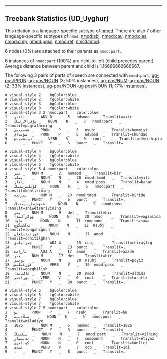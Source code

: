 

--------------------------------------------------------------------------------

## Treebank Statistics (UD_Uyghur)

This relation is a language-specific subtype of [nmod]().
There are also 7 other language-specific subtypes of `nmod`: [nmod:abl](), [nmod:cau](), [nmod:clas](), [nmod:cmp](), [nmod:poss](), [nmod:ref](), [nmod:tmod]().

6 nodes (0%) are attached to their parents as `nmod:part`.

6 instances of `nmod:part` (100%) are right-to-left (child precedes parent).
Average distance between parent and child is 1.16666666666667.

The following 3 pairs of parts of speech are connected with `nmod:part`: [ug-pos/PRON]()-[ug-pos/NOUN]() (3; 50% instances), [ug-pos/NUM]()-[ug-pos/NOUN]() (2; 33% instances), [ug-pos/NOUN]()-[ug-pos/NOUN]() (1; 17% instances).


~~~ conllu
# visual-style 2	bgColor:blue
# visual-style 2	fgColor:white
# visual-style 3	bgColor:blue
# visual-style 3	fgColor:white
# visual-style 3 2 nmod:part	color:blue
1	ئاخىر	_	ADV	D	_	5	advmod	_	Translit=axir
2	پۇقرالارنىڭ	_	NOUN	N	_	3	nmod:part	_	Translit=puqralarning
3	ھەممىسى	_	PRON	P	_	5	nsubj	_	Translit=hemmisi
4	شۇنداق	_	PRON	P	_	5	advmod	_	Translit=shundaq
5	دېيىشىپتۇ	_	VERB	V	_	0	root	_	Translit=dëyishiptu
6	.	_	PUNCT	Y	_	5	punct	_	Translit=.

~~~


~~~ conllu
# visual-style 4	bgColor:blue
# visual-style 4	fgColor:white
# visual-style 5	bgColor:blue
# visual-style 5	fgColor:white
# visual-style 5 4 nmod:part	color:blue
1	بىر	_	NUM	M	_	2	nummod	_	Translit=bir
2	يىلى	_	NOUN	N	_	20	nmod:tmod	_	Translit=yili
3	باھار	_	NOUN	N	_	4	nmod:poss	_	Translit=bahar
4	كۈنلىرىنىڭ	_	NOUN	N	_	5	nmod:part	_	Translit=künlirining
5	بىرىدە	_	NUM	M	_	20	nmod:tmod	_	Translit=biride
6	،	_	PUNCT	Y	_	5	punct	_	Translit=,
7	شىۋېتسارىيىنىڭ	_	NOUN	N	_	9	nmod:poss	_	Translit=shiwëtsariyining
8	بىر	_	NUM	M	_	9	det	_	Translit=bir
9	ۋوگزالىدا	_	NOUN	N	_	20	nmod	_	Translit=wogzalida
10	ھاۋا	_	NOUN	N	_	11	compound	_	Translit=hawa
11	تەڭشىگۈچ	_	NOUN	N	_	12	nsubj	_	Translit=tengshigüch
12	ئورنىتىلغان	_	NOUN	N	_	17	amod	_	Translit=ornitilghan
13	چىرايلىق	_	ADJ	A	_	15	conj	_	Translit=chirayliq
14	،	_	PUNCT	Y	_	13	punct	_	Translit=,
15	ئازادە	_	ADJ	A	_	17	amod	_	Translit=azade
16	بىر	_	NUM	M	_	17	det	_	Translit=bir
17	پويىز	_	NOUN	N	_	20	nsubj	_	Translit=poyiz
18	قوزغىلىش	_	VERB	V	_	19	nmod:poss	_	Translit=qozghilish
19	ئالدىدا	_	NOUN	N	_	20	nmod	_	Translit=aldida
20	تۇراتتى	_	VERB	V	_	0	root	_	Translit=turatti
21	.	_	PUNCT	Y	_	20	punct	_	Translit=.

~~~


~~~ conllu
# visual-style 5	bgColor:blue
# visual-style 5	fgColor:white
# visual-style 7	bgColor:blue
# visual-style 7	fgColor:white
# visual-style 7 5 nmod:part	color:blue
1	بۇ	_	PRON	P	_	7	nsubj	_	Translit=bu
2	مىلادىيە	_	NOUN	N	_	5	nmod:poss	_	Translit=miladiye
3	1025	_	NUM	M	_	5	nummod	_	Translit=1025
4	-	_	PUNCT	Y	_	3	punct	_	Translit=-
5	يىلنىڭ	_	NOUN	N	_	7	nmod:part	_	Translit=yilning
6	ئەتىياز	_	NOUN	N	_	7	compound	_	Translit=etiyaz
7	كۈنلىرى	_	NOUN	N	_	0	root	_	Translit=künliri
8	ئىدى	_	VERB	V	_	7	cop	_	Translit=idi
9	.	_	PUNCT	Y	_	8	punct	_	Translit=.

~~~


